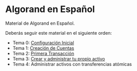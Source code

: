 # Algorand en Español
Material de Algorand en Español.

Deberás seguir este material en el siguiente orden:
- Tema 0: [Configuración Inicial](https://github.com/raldecop/AlgorandEsp/tree/main/Configuracion)
- Tema 1: [Creación de Cuentas](https://github.com/raldecop/AlgorandEsp/tree/main/Cuentas)
- Tema 2: [Primera Transacción](https://github.com/raldecop/AlgorandEsp/tree/main/PrimeraTransaccion)
- Tema 3: [Crear y administrar tu propio activo](https://github.com/raldecop/AlgorandEsp/tree/main/CrearActivo)
- Tema 4: Administrar activos con transferencias atómicas
